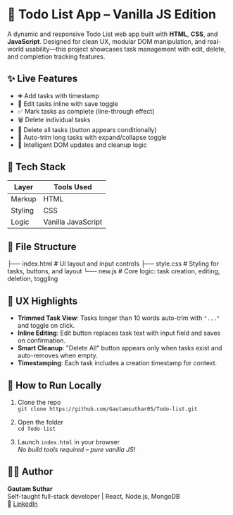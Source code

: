 # 🧠 Todo List App – Vanilla JS Edition

A dynamic and responsive Todo List web app built with **HTML**, **CSS**, and **JavaScript**. Designed for clean UX, modular DOM manipulation, and real-world usability—this project showcases task management with edit, delete, and completion tracking features.

## ✨ Live Features

- ➕ Add tasks with timestamp
- 📝 Edit tasks inline with save toggle
- ✅ Mark tasks as complete (line-through effect)
- 🗑️ Delete individual tasks
- 🚮 Delete all tasks (button appears conditionally)
- 📏 Auto-trim long tasks with expand/collapse toggle
- 🧠 Intelligent DOM updates and cleanup logic

## 🧱 Tech Stack

| Layer       | Tools Used         |
|-------------|--------------------|
| Markup      | HTML               |
| Styling     | CSS                |
| Logic       | Vanilla JavaScript |

## 📁 File Structure
├── index.html       # UI layout and input controls
├── style.css        # Styling for tasks, buttons, and layout
└── new.js           # Core logic: task creation, editing, deletion, toggling


## 🧠 UX Highlights

- **Trimmed Task View**: Tasks longer than 10 words auto-trim with `"..."` and toggle on click.
- **Inline Editing**: Edit button replaces task text with input field and saves on confirmation.
- **Smart Cleanup**: "Delete All" button appears only when tasks exist and auto-removes when empty.
- **Timestamping**: Each task includes a creation timestamp for context.

## 🚀 How to Run Locally

1. Clone the repo  
   `git clone https://github.com/Gautamsuthar05/Todo-list.git`

2. Open the folder  
   `cd Todo-list`

3. Launch `index.html` in your browser  
   _No build tools required – pure vanilla JS!_

## 🙋‍♂️ Author

**Gautam Suthar**  
Self-taught full-stack developer | React, Node.js, MongoDB  
📎 [LinkedIn](www.linkedin.com/in/gautam-suthar-613128261) 


